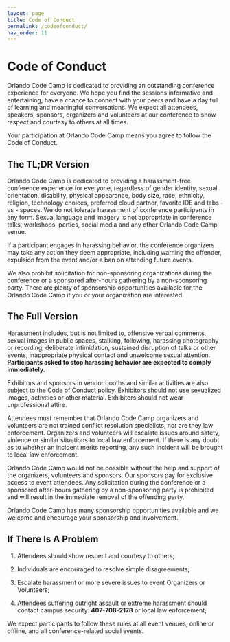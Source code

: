 ```yaml
---
layout: page
title: Code of Conduct
permalink: /codeofconduct/
nav_order: 11
---
```


# Code of Conduct

<p />

Orlando Code Camp is dedicated to providing an outstanding conference experience for everyone. We hope you find the sessions informative and entertaining, have a chance to connect with your peers and have a day full of learning and meaningful conversations. We expect all attendees, speakers, sponsors, organizers and volunteers at our conference to show respect and courtesy to others at all times.

Your participation at Orlando Code Camp means you agree to follow the Code of Conduct.

## The TL;DR Version

Orlando Code Camp is dedicated to providing a harassment-free conference experience for everyone, regardless of gender identity, sexual orientation, disability, physical appearance, body size, race, ethnicity, religion, technology choices, preferred cloud partner, favorite IDE and tabs - vs - spaces. We do not tolerate harassment of conference participants in any form. Sexual language and imagery is not appropriate in conference talks, workshops, parties, social media and any other Orlando Code Camp venue.

If a participant engages in harassing behavior, the conference organizers may take any action they deem appropriate, including warning the offender, expulsion from the event and/or a ban on attending future events.

We also prohibit solicitation for non-sponsoring organizations during the conference or a sponsored after-hours gathering by a non-sponsoring party. There are plenty of sponsorship opportunities available for the Orlando Code Camp if you or your organization are interested.

## The Full Version

Harassment includes, but is not limited to, offensive verbal comments, sexual images in public spaces, stalking, following, harassing photography or recording, deliberate intimidation, sustained disruption of talks or other events, inappropriate physical contact and unwelcome sexual attention. **Participants asked to stop harassing behavior are expected to comply immediately.**

Exhibitors and sponsors in vendor booths and similar activities are also subject to the Code of Conduct policy. Exhibitors should not use sexualized images, activities or other material. Exhibitors should not wear unprofessional attire.

Attendees must remember that Orlando Code Camp organizers and volunteers are not trained conflict resolution specialists, nor are they law enforcement. Organizers and volunteers will escalate issues around safety, violence or similar situations to local law enforcement. If there is any doubt as to whether an incident merits reporting, any such incident will be brought to local law enforcement.

Orlando Code Camp would not be possible without the help and support of the organizers, volunteers and sponsors. Our sponsors pay for exclusive access to event attendees. Any solicitation during the conference or a sponsored after-hours gathering by a non-sponsoring party is prohibited and will result in the immediate removal of the offending party.

Orlando Code Camp has many sponsorship opportunities available and we welcome and encourage your sponsorship and involvement.

## If There Is A Problem

1. Attendees should show respect and courtesy to others;

2. Individuals are encouraged to resolve simple disagreements;

3. Escalate harassment or more severe issues to event Organizers or Volunteers;

4. Attendees suffering outright assault or extreme harassment should contact campus security: **407-708-2178** or local law enforcement;

We expect participants to follow these rules at all event venues, online or offline, and all conference-related social events.
